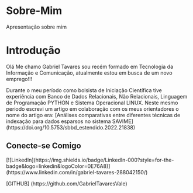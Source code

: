 # Sobre-Mim
Apresentação sobre mim


<div>
<h1>Introdução</h1>
<p>Olá Me chamo Gabriel Tavares sou recém formado em Tecnologia da Informação e Comunicação, atualmente estou em busca de um novo emprego!!!</p>
<p>Durante o meu período como bolsista de Iniciação Científica  tive  experiência  com Banco de Dados Relacionais, Não Relacionais, Linguagem de Programação PYTHON e Sistema Operacional LINUX.
Neste mesmo periodo escrevi um artigo em colaboração com os meus orientadores o nome do artigo era: [Análises comparativas entre diferentes técnicas de indexação para dados esparsos no sistema SAVIME]
(https://doi.org/10.5753/sbbd_estendido.2022.21838) </p>
</div>

<h2> Conecte-se Comigo </h2>
[![LinkedIn](https://img.shields.io/badge/LinkedIn-000?style=for-the-badge&logo=linkedin&logoColor=0E76A8)](https://www.linkedin.com/in/gabriel-tavares-288042150/)
<p>[GITHUB] (https://github.com/GabrielTavaresVale)</p>




